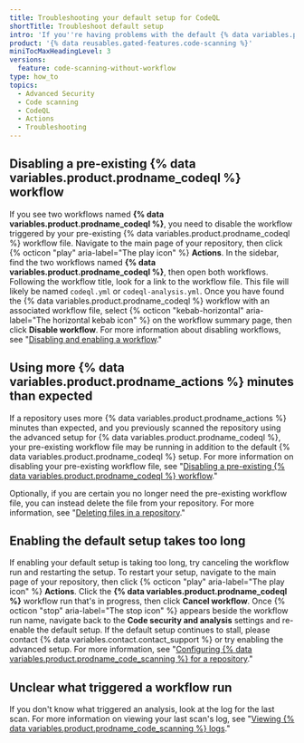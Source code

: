 ```yaml
---
title: Troubleshooting your default setup for CodeQL
shortTitle: Troubleshoot default setup
intro: 'If you''re having problems with the default {% data variables.product.prodname_code_scanning %} setup, you can troubleshoot by using these tips for resolving issues.'
product: '{% data reusables.gated-features.code-scanning %}'
miniTocMaxHeadingLevel: 3
versions:
  feature: code-scanning-without-workflow
type: how_to
topics:
  - Advanced Security
  - Code scanning
  - CodeQL
  - Actions
  - Troubleshooting
---
```


## Disabling a pre-existing {% data variables.product.prodname_codeql %} workflow

If you see two workflows named **{% data variables.product.prodname_codeql %}**, you need to disable the workflow triggered by your pre-existing {% data variables.product.prodname_codeql %} workflow file. Navigate to the main page of your repository, then click {% octicon "play" aria-label="The play icon" %} **Actions**. In the sidebar, find the two workflows named **{% data variables.product.prodname_codeql %}**, then open both workflows. Following the workflow title, look for a link to the workflow file. This file will likely be named `codeql.yml` or `codeql-analysis.yml`. Once you have found the {% data variables.product.prodname_codeql %} workflow with an associated workflow file, select {% octicon "kebab-horizontal" aria-label="The horizontal kebab icon" %} on the workflow summary page, then click **Disable workflow**. For more information about disabling workflows, see "[Disabling and enabling a workflow](/actions/managing-workflow-runs/disabling-and-enabling-a-workflow#disabling-a-workflow)."

## Using more {% data variables.product.prodname_actions %} minutes than expected

If a repository uses more {% data variables.product.prodname_actions %} minutes than expected, and you previously scanned the repository using the advanced setup for {% data variables.product.prodname_codeql %}, your pre-existing workflow file may be running in addition to the default {% data variables.product.prodname_codeql %} setup. For more information on disabling your pre-existing workflow file, see "[Disabling a pre-existing {% data variables.product.prodname_codeql %} workflow](/code-security/code-scanning/automatically-scanning-your-code-for-vulnerabilities-and-errors/troubleshooting-your-default-setup-for-codeql#disabling-a-pre-existing-codeql-workflow)."

Optionally, if you are certain you no longer need the pre-existing workflow file, you can instead delete the file from your repository. For more information, see "[Deleting files in a repository](/repositories/working-with-files/managing-files/deleting-files-in-a-repository)."

## Enabling the default setup takes too long

If enabling your default setup is taking too long, try canceling the workflow run and restarting the setup. To restart your setup, navigate to the main page of your repository, then click {% octicon "play" aria-label="The play icon" %} **Actions**. Click the **{% data variables.product.prodname_codeql %}** workflow run that's in progress, then click **Cancel workflow**. Once {% octicon "stop" aria-label="The stop icon" %} appears beside the workflow run name, navigate back to the **Code security and analysis** settings and re-enable the default setup. If the default setup continues to stall, please contact {% data variables.contact.contact_support %} or try enabling the advanced setup. For more information, see "[Configuring {% data variables.product.prodname_code_scanning %} for a repository](/code-security/code-scanning/automatically-scanning-your-code-for-vulnerabilities-and-errors/configuring-code-scanning-for-a-repository#creating-an-advanced-setup)."

## Unclear what triggered a workflow run

If you don't know what triggered an analysis, look at the log for the last scan. For more information on viewing your last scan's log, see "[Viewing {% data variables.product.prodname_code_scanning %} logs](/code-security/code-scanning/automatically-scanning-your-code-for-vulnerabilities-and-errors/viewing-code-scanning-logs#viewing-the-logging-output-from-code-scanning)."
